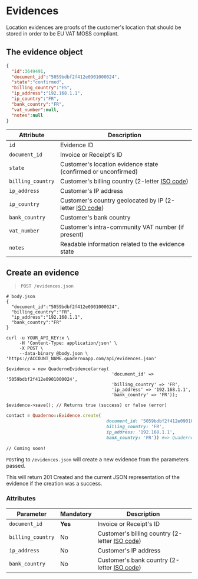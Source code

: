 # Evidences

Location evidences are proofs of the customer's location that should be stored in order to be EU VAT MOSS compliant.

## The evidence object
```json
{
  "id":3649491,
  "document_id":"5059bdbf2f412e0901000024",
  "state":"confirmed",
  "billing_country":"ES",
  "ip_address":"192.168.1.1",
  "ip_country":"FR",
  "bank_country":"FR",
  "vat_number":null,
  "notes":null
}
```


Attribute          | Description
-------------------|-----------------------------------------------------------------------------------------------------------
`id`               | Evidence ID
`document_id`      | Invoice or Receipt's ID
`state`            | Customer's location evidence state (confirmed or unconfirmed)
`billing_country`  | Customer's billing country (2-letter [ISO code](http://en.wikipedia.org/wiki/ISO_3166-1#Current_codes))
`ip_address`       | Customer's IP address
`ip_country`       | Customer's country geolocated by IP (2-letter [ISO code](http://en.wikipedia.org/wiki/ISO_3166-1#Current_codes))
`bank_country`     | Customer's bank country
`vat_number`       | Customer's intra-community VAT number (if present)
`notes`            | Readable information related to the evidence state


## Create an evidence

> `POST /evidences.json`

```shell
# body.json
{
  "document_id":"5059bdbf2f412e0901000024",
  "billing_country":"FR",
  "ip_address":"192.168.1.1",
  "bank_country":"FR"
}

curl -u YOUR_API_KEY:x \
     -H 'Content-Type: application/json' \
     -X POST \
     --data-binary @body.json \     'https://ACCOUNT_NAME.quadernoapp.com/api/evidences.json'
```

```php?start_inline=1
$evidence = new QuadernoEvidence(array(
                                        'document_id' => '5059bdbf2f412e0901000024',
                                        'billing_country' => 'FR',
                                        'ip_address' => '192.168.1.1',
                                        'bank_country' => 'FR'));

$evidence->save(); // Returns true (success) or false (error)
```

```ruby
contact = Quaderno::Evidence.create(
                                      document_id: '5059bdbf2f412e0901000024',
                                      billing_country: 'FR',
                                      ip_address: '192.168.1.1',
                                      bank_country: 'FR')) #=> Quaderno::Evidence

```

```swift?start_inline=1
// Coming soon!
```

`POST`ing to `/evidences.json` will create a new evidence from the parameters passed.

This will return 201 Created and the current JSON representation of the evidence if the creation was a success.


### Attributes
Parameter          | Mandatory | Description
-------------------|-----------|------------------------------------------------------------------------------------------------
`document_id`      | **Yes**   | Invoice or Receipt's ID
`billing_country`  | No        | Customer's billing country (2-letter [ISO code](http://en.wikipedia.org/wiki/ISO_3166-1#Current_codes))
`ip_address`       | No        | Customer's IP address
`bank_country`     | No        | Customer's bank country (2-letter [ISO code](http://en.wikipedia.org/wiki/ISO_3166-1#Current_codes))
